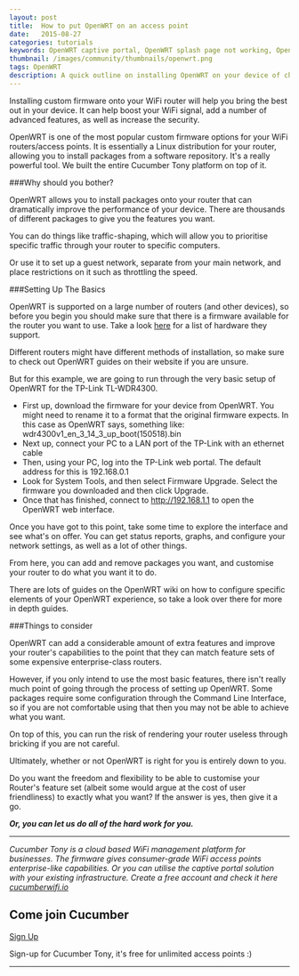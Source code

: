 ```yaml
---
layout: post
title:  How to put OpenWRT on an access point
date:   2015-08-27
categories: tutorials
keywords: OpenWRT captive portal, OpenWRT splash page not working, OpenWRT splash page template, OpenWRT splash page free, OpenWRT splash page html, OpenWRT splash page hosting, OpenMesh captive portal, OpenMesh splash page not working, OpenMesh splash page template, OpenMesh splash page free, OpenMesh splash page html, OpenMesh splash page hosting, DD-WRT
thumbnail: /images/community/thumbnails/openwrt.png
tags: OpenWRT
description: A quick outline on installing OpenWRT on your device of choice.
---
```


Installing custom firmware onto your WiFi router will help you bring the best out in your device. It can help boost your WiFi signal, add a number of advanced features, as well as increase the security.

OpenWRT is one of the most popular custom firmware options for your WiFi routers/access points. It is essentially a Linux distribution for your router, allowing you to install packages from a software repository. It's a really powerful tool. We built the entire Cucumber Tony platform on top of it.

###Why should you bother?

OpenWRT allows you to install packages onto your router that can dramatically improve the performance of your device. There are thousands of different packages to give you the features you want.

You can do things like traffic-shaping, which will allow you to prioritise specific traffic through your router to specific computers.

Or use it to set up a guest network, separate from your main network, and place restrictions on it such as throttling the speed.

###Setting Up The Basics

OpenWRT is supported on a large number of routers (and other devices), so before you begin you should make sure that there is a firmware available for the router you want to use. Take a look <a href="http://wiki.openwrt.org/toh/start">here</a> for a list of hardware they support.

Different routers might have different methods of installation, so make sure to check out OpenWRT guides on their website if you are unsure.

But for this example, we are going to run through the very basic setup of OpenWRT for the TP-Link TL-WDR4300.

- First up, download the firmware for your device from OpenWRT. You might need to rename it to a format that the original firmware expects. In this case as OpenWRT says, something like: wdr4300v1_en_3_14_3_up_boot(150518).bin
- Next up, connect your PC to a LAN port of the TP-Link with an ethernet cable
- Then, using your PC, log into the TP-Link web portal. The default address for this is 192.168.0.1
- Look for System Tools, and then select Firmware Upgrade. Select the firmware you downloaded and then click Upgrade.
- Once that has finished, connect to http://192.168.1.1 to open the OpenWRT web interface.

Once you have got to this point, take some time to explore the interface and see what's on offer. You can get status reports, graphs, and configure your network settings, as well as a lot of other things.

From here, you can add and remove packages you want, and customise your router to do what you want it to do.

There are lots of guides on the OpenWRT wiki on how to configure specific elements of your OpenWRT experience, so take a look over there for more in depth guides.

###Things to consider

OpenWRT can add a considerable amount of extra features and improve your router's capabilities to the point that they can match feature sets of some expensive enterprise-class routers.

However, if you only intend to use the most basic features, there isn't really much point of going through the process of setting up OpenWRT. Some packages require some configuration through the Command Line Interface, so if you are not comfortable using that then you may not be able to achieve what you want.

On top of this, you can run the risk of rendering your router useless through bricking if you are not careful.

Ultimately, whether or not OpenWRT is right for you is entirely down to you.

Do you want the freedom and flexibility to be able to customise your Router's feature set (albeit some would argue at the cost of user friendliness) to exactly what you want? If the answer is yes, then give it a go.

_**Or, you can let us do all of the hard work for you.**_

<hr>

*Cucumber Tony is a cloud based WiFi management platform for businesses. The firmware gives consumer-grade WiFi access points enterprise-like capabilities. Or you can utilise the captive portal solution with your existing infrastructure. Create a free account and check it here <a href="https://cucumberwifi.io">cucumberwifi.io</a>*


<div class="text-center">

<h2>Come join Cucumber</h2>

<a href="https://my.ctapp.io/#/create" class="button success dst">Sign Up</a><br>

<p>Sign-up for Cucumber Tony, it's free for unlimited access points :)</p>

<hr>

</div>

